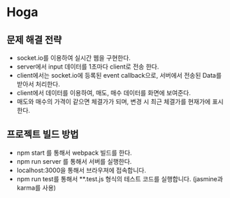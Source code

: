 # Hoga

## 문제 해결 전략
- socket.io를 이용하여 실시간 웹을 구현한다.
- server에서 input 데이터를 1초마다 client로 전송 한다.
- client에서는 socket.io에 등록된 event callback으로, 서버에서 전송된 Data를 받아서 처리한다.
- client에서 데이터를 이용하여, 매도, 매수 데이터를 화면에 보여준다.
- 매도와 매수의 가격이 같으면 체결가가 되며, 변경 시 최근 체결가를 현재가에 표시한다.

## 프로젝트 빌드 방법
- npm start 를 통해서 webpack 빌드를 한다.
- npm run server 를 통해서 서버를 실행한다.
- localhost:3000을 통해서 브라우져에 접속합니다.
- npm run test를 통해서 **.test.js 형식의 테스트 코드를 실행합니다. (jasmine과 karma를 사용)
